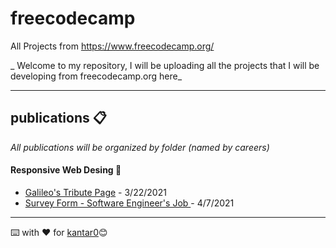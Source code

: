 # freecodecamp
All Projects from https://www.freecodecamp.org/

_
Welcome to my repository, I will be uploading all the projects that I will be developing from freecodecamp.org here_

---

## publications 📋

_All publications will be organized by folder (named by careers)_


#### **Responsive Web Desing** :rainbow:

* [Galileo's Tribute Page](https://kantar0.github.io/freecodecamp/responsive-web-design/tribute-page/) - 3/22/2021
* [Survey Form - Software Engineer's Job ](https://kantar0.github.io/freecodecamp/responsive-web-design/survey-form/) - 4/7/2021


---
⌨️ with ❤️ for [kantar0](https://github.com/kantar0)😊
